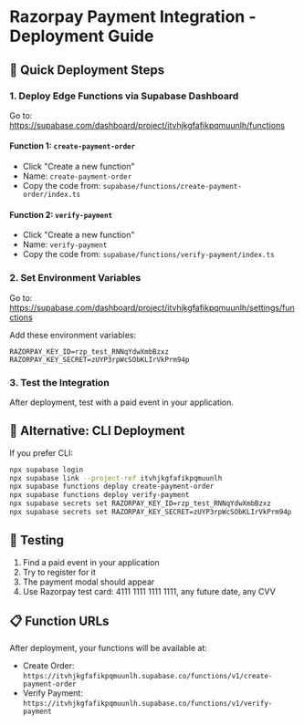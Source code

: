 # Razorpay Payment Integration - Deployment Guide

## 🚀 Quick Deployment Steps

### 1. Deploy Edge Functions via Supabase Dashboard

Go to: https://supabase.com/dashboard/project/itvhjkgfafikpqmuunlh/functions

#### Function 1: `create-payment-order`
- Click "Create a new function"
- Name: `create-payment-order`
- Copy the code from: `supabase/functions/create-payment-order/index.ts`

#### Function 2: `verify-payment`
- Click "Create a new function" 
- Name: `verify-payment`
- Copy the code from: `supabase/functions/verify-payment/index.ts`

### 2. Set Environment Variables

Go to: https://supabase.com/dashboard/project/itvhjkgfafikpqmuunlh/settings/functions

Add these environment variables:
```
RAZORPAY_KEY_ID=rzp_test_RNNqYdwXmbBzxz
RAZORPAY_KEY_SECRET=zUYP3rpWcSObKLIrVkPrm94p
```

### 3. Test the Integration

After deployment, test with a paid event in your application.

## 🔧 Alternative: CLI Deployment

If you prefer CLI:
```bash
npx supabase login
npx supabase link --project-ref itvhjkgfafikpqmuunlh
npx supabase functions deploy create-payment-order
npx supabase functions deploy verify-payment
npx supabase secrets set RAZORPAY_KEY_ID=rzp_test_RNNqYdwXmbBzxz
npx supabase secrets set RAZORPAY_KEY_SECRET=zUYP3rpWcSObKLIrVkPrm94p
```

## 🧪 Testing

1. Find a paid event in your application
2. Try to register for it
3. The payment modal should appear
4. Use Razorpay test card: 4111 1111 1111 1111, any future date, any CVV

## 📋 Function URLs

After deployment, your functions will be available at:
- Create Order: `https://itvhjkgfafikpqmuunlh.supabase.co/functions/v1/create-payment-order`
- Verify Payment: `https://itvhjkgfafikpqmuunlh.supabase.co/functions/v1/verify-payment`